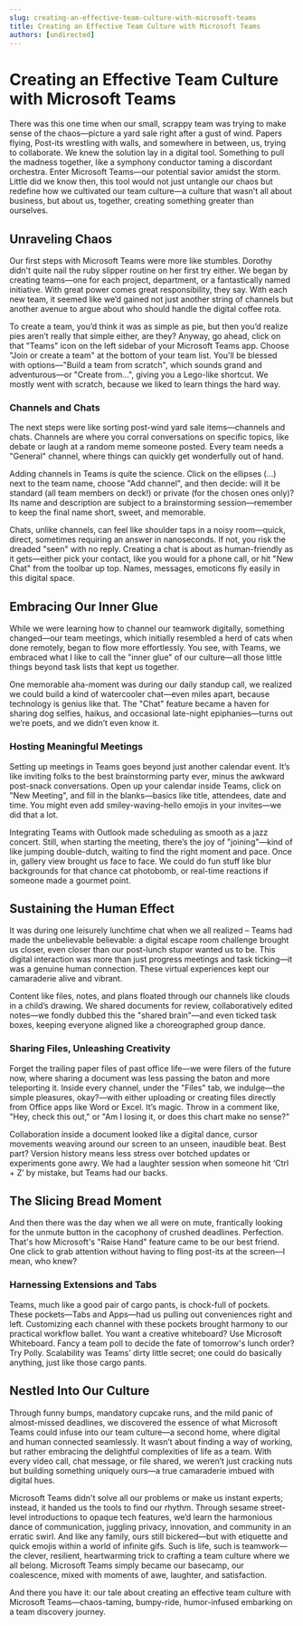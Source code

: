 ```yaml
---
slug: creating-an-effective-team-culture-with-microsoft-teams
title: Creating an Effective Team Culture with Microsoft Teams
authors: [undirected]
---
```



# Creating an Effective Team Culture with Microsoft Teams

There was this one time when our small, scrappy team was trying to make sense of the chaos—picture a yard sale right after a gust of wind. Papers flying, Post-its wrestling with walls, and somewhere in between, us, trying to collaborate. We knew the solution lay in a digital tool. Something to pull the madness together, like a symphony conductor taming a discordant orchestra. Enter Microsoft Teams—our potential savior amidst the storm. Little did we know then, this tool would not just untangle our chaos but redefine how we cultivated our team culture—a culture that wasn’t all about business, but about us, together, creating something greater than ourselves.

## Unraveling Chaos

Our first steps with Microsoft Teams were more like stumbles. Dorothy didn't quite nail the ruby slipper routine on her first try either. We began by creating teams—one for each project, department, or a fantastically named initiative. With great power comes great responsibility, they say. With each new team, it seemed like we’d gained not just another string of channels but another avenue to argue about who should handle the digital coffee rota.

To create a team, you’d think it was as simple as pie, but then you’d realize pies aren’t really that simple either, are they? Anyway, go ahead, click on that "Teams" icon on the left sidebar of your Microsoft Teams app. Choose "Join or create a team" at the bottom of your team list. You'll be blessed with options—"Build a team from scratch", which sounds grand and adventurous—or "Create from...", giving you a Lego-like shortcut. We mostly went with scratch, because we liked to learn things the hard way.

### Channels and Chats

The next steps were like sorting post-wind yard sale items—channels and chats. Channels are where you corral conversations on specific topics, like debate or laugh at a random meme someone posted. Every team needs a "General" channel, where things can quickly get wonderfully out of hand.

Adding channels in Teams is quite the science. Click on the ellipses (…) next to the team name, choose "Add channel", and then decide: will it be standard (all team members on deck!) or private (for the chosen ones only)? Its name and description are subject to a brainstorming session—remember to keep the final name short, sweet, and memorable. 

Chats, unlike channels, can feel like shoulder taps in a noisy room—quick, direct, sometimes requiring an answer in nanoseconds. If not, you risk the dreaded "seen" with no reply. Creating a chat is about as human-friendly as it gets—either pick your contact, like you would for a phone call, or hit "New Chat" from the toolbar up top. Names, messages, emoticons fly easily in this digital space.

## Embracing Our Inner Glue

While we were learning how to channel our teamwork digitally, something changed—our team meetings, which initially resembled a herd of cats when done remotely, began to flow more effortlessly. You see, with Teams, we embraced what I like to call the "inner glue" of our culture—all those little things beyond task lists that kept us together.

One memorable aha-moment was during our daily standup call, we realized we could build a kind of watercooler chat—even miles apart, because technology is genius like that. The "Chat" feature became a haven for sharing dog selfies, haikus, and occasional late-night epiphanies—turns out we’re poets, and we didn’t even know it.

### Hosting Meaningful Meetings

Setting up meetings in Teams goes beyond just another calendar event. It’s like inviting folks to the best brainstorming party ever, minus the awkward post-snack conversations. Open up your calendar inside Teams, click on "New Meeting", and fill in the blanks—basics like title, attendees, date and time. You might even add smiley-waving-hello emojis in your invites—we did that a lot.

Integrating Teams with Outlook made scheduling as smooth as a jazz concert. Still, when starting the meeting, there’s the joy of "joining"—kind of like jumping double-dutch, waiting to find the right moment and pace. Once in, gallery view brought us face to face. We could do fun stuff like blur backgrounds for that chance cat photobomb, or real-time reactions if someone made a gourmet point.

## Sustaining the Human Effect

It was during one leisurely lunchtime chat when we all realized – Teams had made the unbelievable believable: a digital escape room challenge brought us closer, even closer than our post-lunch stupor wanted us to be. This digital interaction was more than just progress meetings and task ticking—it was a genuine human connection. These virtual experiences kept our camaraderie alive and vibrant.

Content like files, notes, and plans floated through our channels like clouds in a child’s drawing. We shared documents for review, collaboratively edited notes—we fondly dubbed this the "shared brain"—and even ticked task boxes, keeping everyone aligned like a choreographed group dance.

### Sharing Files, Unleashing Creativity

Forget the trailing paper files of past office life—we were filers of the future now, where sharing a document was less passing the baton and more teleporting it. Inside every channel, under the "Files" tab, we indulge—the simple pleasures, okay?—with either uploading or creating files directly from Office apps like Word or Excel. It’s magic. Throw in a comment like, "Hey, check this out," or "Am I losing it, or does this chart make no sense?"

Collaboration inside a document looked like a digital dance, cursor movements weaving around our screen to an unseen, inaudible beat. Best part? Version history means less stress over botched updates or experiments gone awry. We had a laughter session when someone hit ‘Ctrl + Z’ by mistake, but Teams had our backs.

## The Slicing Bread Moment

And then there was the day when we all were on mute, frantically looking for the unmute button in the cacophony of crushed deadlines. Perfection. That's how Microsoft's "Raise Hand" feature came to be our best friend. One click to grab attention without having to fling post-its at the screen—I mean, who knew?

### Harnessing Extensions and Tabs

Teams, much like a good pair of cargo pants, is chock-full of pockets. These pockets—Tabs and Apps—had us pulling out conveniences right and left. Customizing each channel with these pockets brought harmony to our practical workflow ballet. You want a creative whiteboard? Use Microsoft Whiteboard. Fancy a team poll to decide the fate of tomorrow's lunch order? Try Polly. Scalability was Teams’ dirty little secret; one could do basically anything, just like those cargo pants.

## Nestled Into Our Culture

Through funny bumps, mandatory cupcake runs, and the mild panic of almost-missed deadlines, we discovered the essence of what Microsoft Teams could infuse into our team culture—a second home, where digital and human connected seamlessly. It wasn’t about finding a way of working, but rather embracing the delightful complexities of life as a team. With every video call, chat message, or file shared, we weren’t just cracking nuts but building something uniquely ours—a true camaraderie imbued with digital hues.

Microsoft Teams didn't solve all our problems or make us instant experts; instead, it handed us the tools to find our rhythm. Through sesame street-level introductions to opaque tech features, we’d learn the harmonious dance of communication, juggling privacy, innovation, and community in an erratic swirl. And like any family, ours still bickered—but with etiquette and quick emojis within a world of infinite gifs. Such is life, such is teamwork—the clever, resilient, heartwarming trick to crafting a team culture where we all belong. Microsoft Teams simply became our basecamp, our coalescence, mixed with moments of awe, laughter, and satisfaction.

And there you have it: our tale about creating an effective team culture with Microsoft Teams—chaos-taming, bumpy-ride, humor-infused embarking on a team discovery journey.